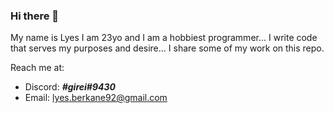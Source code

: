 ### Hi there 👋

<!--
**lskibu/lskibu** is a ✨ _special_ ✨ repository because its `README.md` (this file) appears on your GitHub profile.

Here are some ideas to get you started:

- 🔭 I’m currently working on ...
- 🌱 I’m currently learning ...
- 👯 I’m looking to collaborate on ...
- 🤔 I’m looking for help with ...
- 💬 Ask me about ...
- 📫 How to reach me: ...
- 😄 Pronouns: ...
- ⚡ Fun fact: ...
-->

My name is Lyes I am 23yo and I am a hobbiest programmer... 
I write code that serves my purposes and desire... 
I share some of my work on this repo.

Reach me at:
  - Discord: ***\#girei#9430***
  - Email: <lyes.berkane92@gmail.com>
  
 
